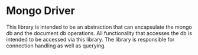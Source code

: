 # Mongo Driver

This library is intended to be an abstraction that can encapsulate the mongo db and the document db operations.
All functionality that accesses the db is intended to be accessed via this library.
The library is responsible for connection handling as well as querying.